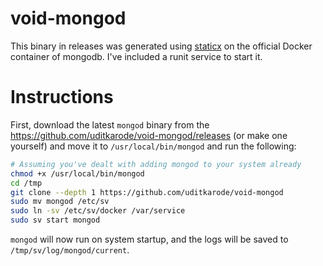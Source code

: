 # void-mongod
This binary in releases was generated using [staticx](https://github.com/JonathonReinhart/staticx) on the official Docker container of mongodb.
I've included a runit service to start it.

# Instructions
First, download the latest `mongod` binary from the https://github.com/uditkarode/void-mongod/releases (or make one yourself) and move it to `/usr/local/bin/mongod` and run the following:
  
```bash
# Assuming you've dealt with adding mongod to your system already
chmod +x /usr/local/bin/mongod
cd /tmp
git clone --depth 1 https://github.com/uditkarode/void-mongod
sudo mv mongod /etc/sv
sudo ln -sv /etc/sv/docker /var/service
sudo sv start mongod
```

`mongod` will now run on system startup, and the logs will be saved to `/tmp/sv/log/mongod/current`.


